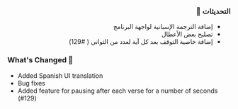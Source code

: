 <div dir='rtl'>

### التحديثات 💭

- إضافة الترجمة الإسبانية لواجهة البرنامج
- تصليح بعض الأعطال
- إضافة خاصية التوقف بعد كل آية لعدد من الثواني ( #129)

</div>

### What's Changed 💭

- Added Spanish UI translation
- Bug fixes
- Added feature for pausing after each verse for a number of seconds (#129)